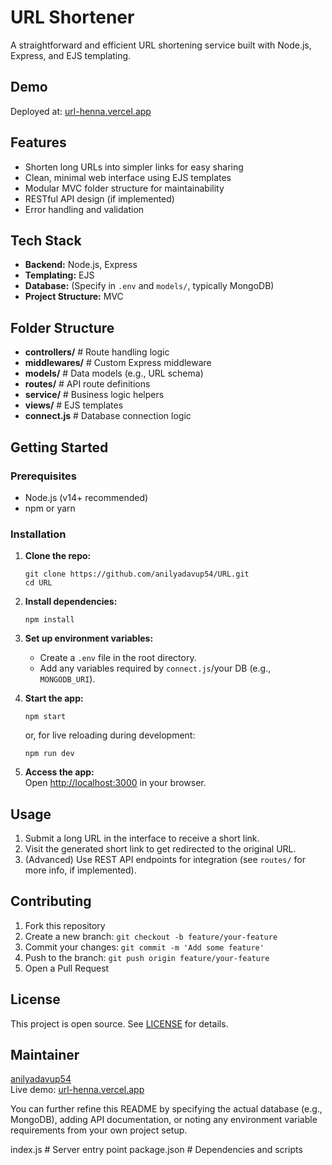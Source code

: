 # URL Shortener

A straightforward and efficient URL shortening service built with Node.js, Express, and EJS templating.

## Demo

Deployed at: [url-henna.vercel.app](https://url-henna.vercel.app)

## Features

- Shorten long URLs into simpler links for easy sharing
- Clean, minimal web interface using EJS templates
- Modular MVC folder structure for maintainability
- RESTful API design (if implemented)
- Error handling and validation

## Tech Stack

- **Backend:** Node.js, Express
- **Templating:** EJS
- **Database:** (Specify in `.env` and `models/`, typically MongoDB)
- **Project Structure:** MVC

## Folder Structure

- **controllers/** # Route handling logic
- **middlewares/** # Custom Express middleware
- **models/** # Data models (e.g., URL schema)
- **routes/** # API route definitions
- **service/** # Business logic helpers
- **views/** # EJS templates
- **connect.js** # Database connection logic


## Getting Started

### Prerequisites

- Node.js (v14+ recommended)
- npm or yarn

### Installation

1. **Clone the repo:**
    ```
    git clone https://github.com/anilyadavup54/URL.git
    cd URL
    ```

2. **Install dependencies:**
    ```
    npm install
    ```

3. **Set up environment variables:**
    - Create a `.env` file in the root directory.
    - Add any variables required by `connect.js`/your DB (e.g., `MONGODB_URI`).

4. **Start the app:**
    ```
    npm start
    ```
    or, for live reloading during development:
    ```
    npm run dev
    ```

5. **Access the app:**  
   Open [http://localhost:3000](http://localhost:3000) in your browser.

## Usage

1. Submit a long URL in the interface to receive a short link.
2. Visit the generated short link to get redirected to the original URL.
3. (Advanced) Use REST API endpoints for integration (see `routes/` for more info, if implemented).

## Contributing

1. Fork this repository
2. Create a new branch: `git checkout -b feature/your-feature`
3. Commit your changes: `git commit -m 'Add some feature'`
4. Push to the branch: `git push origin feature/your-feature`
5. Open a Pull Request

## License

This project is open source. See [LICENSE](LICENSE) for details.

## Maintainer

[anilyadavup54](https://github.com/anilyadavup54)  
Live demo: [url-henna.vercel.app](https://url-henna.vercel.app)

You can further refine this README by specifying the actual database (e.g., MongoDB), adding API documentation, or noting any environment variable requirements from your own project setup.

index.js # Server entry point
package.json # Dependencies and scripts
